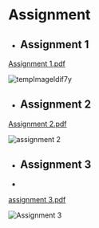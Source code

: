 # Assignment

- ## Assignment 1

[Assignment 1.pdf](https://github.com/NabilaTarannum/Assignment/files/8117567/assignment.1.pdf)

![tempImageIdif7y](https://user-images.githubusercontent.com/89971373/155163437-9656f99b-8827-4ece-aadb-b1cb7ea6ab83.gif)

- ## Assignment 2

[Assignment 2.pdf](https://github.com/NabilaTarannum/Assignment/files/8117622/assignment.2.pdf)

![assignment 2](https://user-images.githubusercontent.com/89971373/155163959-2db60cca-5a7e-42ed-82bb-c81701c1a4ca.jpg)

- ## Assignment 3
- 
[assignment 3.pdf](https://github.com/NabilaTarannum/Assignment/files/8117881/assignment.3.pdf)

![Assignment 3](https://user-images.githubusercontent.com/89971373/155164590-0b4953ff-e557-4dbe-886d-c04a4118d530.jpg)
